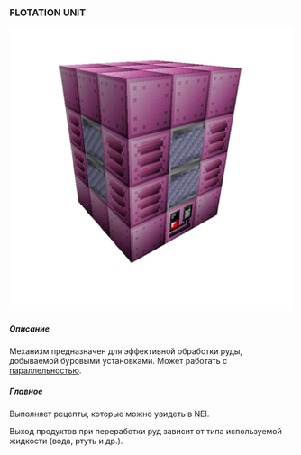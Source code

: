 ### FLOTATION UNIT

![LOGO](media/gregtech/FLOTATION_UNIT.png)

##### Описание

Механизм предназначен для эффективной обработки руды, добываемой буровыми установками. Может работать с [параллельностью](#/mechanics#parallelism).

##### Главное

Выполняет рецепты, которые можно увидеть в NEI.

Выход продуктов при переработки руд зависит от типа используемой жидкости (вода, ртуть и др.).
